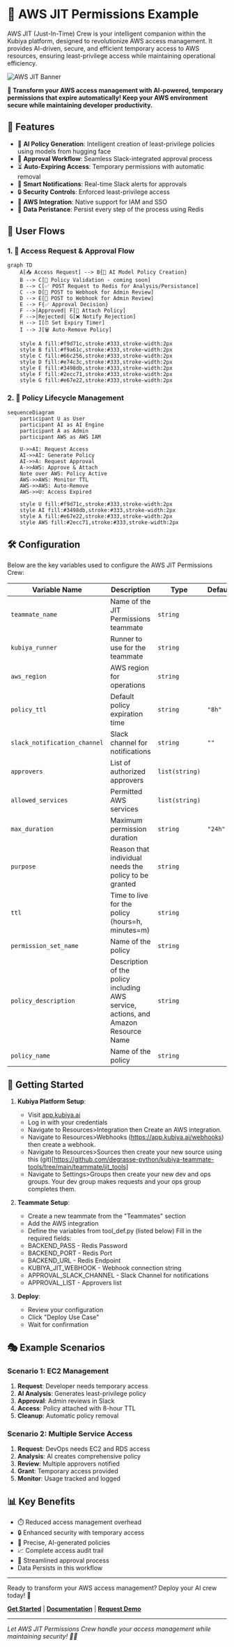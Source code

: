 # 🔐 AWS JIT Permissions Example

AWS JIT (Just-In-Time) Crew is your intelligent companion within the Kubiya platform, designed to revolutionize AWS access management. It provides AI-driven, secure, and efficient temporary access to AWS resources, ensuring least-privilege access while maintaining operational efficiency.

![AWS JIT Banner](https://github.com/user-attachments/assets/aws-jit-banner.png)

**🎯 Transform your AWS access management with AI-powered, temporary permissions that expire automatically! Keep your AWS environment secure while maintaining developer productivity.**

## 🌟 Features

- 🤖 **AI Policy Generation**: Intelligent creation of least-privilege policies using models from hugging face
- 👥 **Approval Workflow**: Seamless Slack-integrated approval process
- ⏳ **Auto-Expiring Access**: Temporary permissions with automatic removal
- 📢 **Smart Notifications**: Real-time Slack alerts for approvals
- 🔒 **Security Controls**: Enforced least-privilege access
- 🔄 **AWS Integration**: Native support for IAM and SSO
- 🔄 **Data Peristance**: Persist every step of the process using Redis

## 🔄 User Flows

### 1. 🎫 Access Request & Approval Flow

```mermaid
graph TD
    A[📥 Access Request] --> B{🤔 AI Model Policy Creation}
    B --> C[📝 Policy Validation - coming soon]
    B --> C[✅ POST Request to Redis for Analysis/Persistance]
    C --> D[👀 POST to Webhook for Admin Review]
    D --> E[👀 POST to Webhook for Admin Review]
    E --> F{✅ Approval Decision}
    F -->|Approved| F[🔗 Attach Policy]
    F -->|Rejected| G[❌ Notify Rejection]
    H --> I[⏰ Set Expiry Timer]
    I --> J[🗑️ Auto-Remove Policy]
    
    style A fill:#f9d71c,stroke:#333,stroke-width:2px
    style B fill:#f9a61c,stroke:#333,stroke-width:2px
    style C fill:#66c256,stroke:#333,stroke-width:2px
    style D fill:#e74c3c,stroke:#333,stroke-width:2px
    style E fill:#3498db,stroke:#333,stroke-width:2px
    style F fill:#2ecc71,stroke:#333,stroke-width:2px
    style G fill:#e67e22,stroke:#333,stroke-width:2px
```

### 2. 🔐 Policy Lifecycle Management

```mermaid
sequenceDiagram
    participant U as User
    participant AI as AI Engine
    participant A as Admin
    participant AWS as AWS IAM

    U->>AI: Request Access
    AI->>AI: Generate Policy
    AI->>A: Request Approval
    A->>AWS: Approve & Attach
    Note over AWS: Policy Active
    AWS->>AWS: Monitor TTL
    AWS->>AWS: Auto-Remove
    AWS->>U: Access Expired

    style U fill:#f9d71c,stroke:#333,stroke-width:2px
    style AI fill:#3498db,stroke:#333,stroke-width:2px
    style A fill:#e67e22,stroke:#333,stroke-width:2px
    style AWS fill:#2ecc71,stroke:#333,stroke-width:2px
```

## 🛠️ Configuration

Below are the key variables used to configure the AWS JIT Permissions Crew:

| Variable Name | Description | Type | Default |
|---------------|-------------|------|---------|
| `teammate_name` | Name of the JIT Permissions teammate | `string` | |
| `kubiya_runner` | Runner to use for the teammate | `string` | |
| `aws_region` | AWS region for operations | `string` | |
| `policy_ttl` | Default policy expiration time | `string` | `"8h"` |
| `slack_notification_channel` | Slack channel for notifications | `string` | `""` |
| `approvers` | List of authorized approvers | `list(string)` | |
| `allowed_services` | Permitted AWS services | `list(string)` | |
| `max_duration` | Maximum permission duration | `string` | `"24h"` |
| `purpose` | Reason that individual needs the policy to be granted | `string` | |
| `ttl` | Time to live for the policy (hours=h, minutes=m) | `string` | |
| `permission_set_name` | Name of the policy | `string` | |
| `policy_description` | Description of the policy including AWS service, actions, and Amazon Resource Name | `string` | |
| `policy_name` | Name of the policy | `string` | |

## 🚀 Getting Started

1. **Kubiya Platform Setup**:
   - Visit [app.kubiya.ai](https://app.kubiya.ai)
   - Log in with your credentials
   - Navigate to Resources>Integration then Create an AWS integration.
   - Navigate to Resources>Webhooks (https://app.kubiya.ai/webhooks) then create a webhook.
   - Navigate to Resources>Sources then create your new source using this (git)[https://github.com/degrasse-python/kubiya-teammate-tools/tree/main/teammate/jit_tools] 
   - Navigate to Settings>Groups then create your new dev and ops groups. Your dev group makes requests and your ops group completes them.
  

2. **Teammate Setup**:
   - Create a new teammate from the "Teammates" section
   - Add the AWS integration
   - Define the variables from tool_def.py (listed below)
   Fill in the required fields:
   - BACKEND_PASS - Redis Password
   - BACKEND_PORT - Redis Port
   - BACKEND_URL - Redis Endpoint
   - KUBIYA_JIT_WEBHOOK - Webhook connection string
   - APPROVAL_SLACK_CHANNEL - Slack Channel for notifications
   - APPROVAL_LIST - Approvers list

3. **Deploy**:
   - Review your configuration
   - Click "Deploy Use Case"
   - Wait for confirmation

## 🎭 Example Scenarios

### Scenario 1: EC2 Management

1. **Request**: Developer needs temporary access
2. **AI Analysis**: Generates least-privilege policy
3. **Approval**: Admin reviews in Slack
4. **Access**: Policy attached with 8-hour TTL
5. **Cleanup**: Automatic policy removal

### Scenario 2: Multiple Service Access

1. **Request**: DevOps needs EC2 and RDS access
2. **Analysis**: AI creates comprehensive policy
3. **Review**: Multiple approvers notified
4. **Grant**: Temporary access provided
5. **Monitor**: Usage tracked and logged

## 📊 Key Benefits

- ⏱️ Reduced access management overhead
- 🔒 Enhanced security with temporary access
- 🎯 Precise, AI-generated policies
- 📈 Complete access audit trail
- 👥 Streamlined approval process
- Data Persists in this workflow

---

Ready to transform your AWS access management? Deploy your AI crew today! 🚀

**[Get Started](https://app.kubiya.ai)** | **[Documentation](https://docs.kubiya.ai)** | **[Request Demo](https://kubiya.ai)**

---

*Let AWS JIT Permissions Crew handle your access management while maintaining security! 🔐✨*
